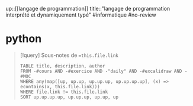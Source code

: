 up::[[langage de programmation]]
title::"langage de programmation interprété et dynamiquement typé"
#informatique #no-review 
# python


> [!query] Sous-notes de `=this.file.link`
> ```dataview
> TABLE title, description, author
> FROM -#cours AND -#exercice AND -"daily" AND -#excalidraw AND -#MOC
> WHERE any(map([up, up.up, up.up.up, up.up.up.up], (x) => econtains(x, this.file.link)))
> WHERE file.link != this.file.link
> SORT up.up.up.up, up.up.up, up.up, up
> ```